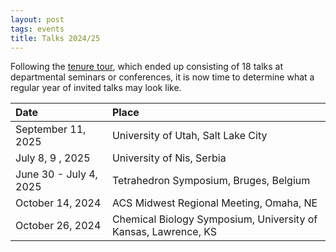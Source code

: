 ```yaml
---
layout: post
tags: events
title: Talks 2024/25
---
```

Following the [tenure tour](/2023/09/09/Tenure-tour.html), which ended up consisting of 18 talks at departmental seminars or conferences, it is now time to determine what a regular year of invited talks may look like. 

| Date | Place |
| :---   | :--- |
| September 11, 2025 | University of Utah, Salt Lake City|
| July 8, 9 , 2025 | University of Nis, Serbia |
| June 30 - July 4, 2025 | Tetrahedron Symposium, Bruges, Belgium |
| October 14, 2024 | ACS Midwest Regional Meeting, Omaha, NE |
| October 26, 2024 | Chemical Biology Symposium, University of Kansas, Lawrence, KS |
